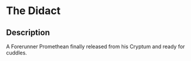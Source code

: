 # The Didact

## Description

A Forerunner Promethean finally released from his Cryptum and ready for cuddles.
